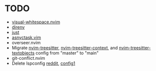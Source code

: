 # TODO

- [visual-whitespace.nvim](https://github.com/mcauley-penney/visual-whitespace.nvim)
- [direnv](https://github.com/direnv/direnv.git)
- [just](https://github.com/casey/just)
- [asnyctask.vim](https://github.com/skywind3000/asynctasks.vim.git)
- overseer.nvim
- Migrate [nvim-treesitter](https://github.com/nvim-treesitter/nvim-treesitter.git), [nvim-treesitter-context](https://github.com/nvim-treesitter/nvim-treesitter-context.git), and [nvim-treesitter-textobjects](https://github.com/nvim-treesitter/nvim-treesitter-textobjects) config from "master" to "main"
- git-conflict.nvim
- Delete lspconfig [reddit](https://www.reddit.com/r/neovim/s/NPf0JWCRlv), [config1](https://github.com/Rishabh672003/Neovim/blob/main/lua%2Frj%2Flsp.lua)
